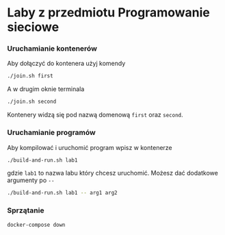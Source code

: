 # Laby z przedmiotu Programowanie sieciowe

### Uruchamianie kontenerów
Aby dołączyć do kontenera użyj komendy
```bash
./join.sh first
```

A w drugim oknie terminala
```bash
./join.sh second
```

Kontenery widzą się pod nazwą domenową `first` oraz `second`.

### Uruchamianie programów

Aby kompilować i uruchomić program wpisz w kontenerze

```bash
./build-and-run.sh lab1
```
gdzie `lab1` to nazwa labu który chcesz uruchomić.
Możesz dać dodatkowe argumenty po `--`
```bash
./build-and-run.sh lab1 -- arg1 arg2
```

### Sprzątanie
```bash
docker-compose down
```